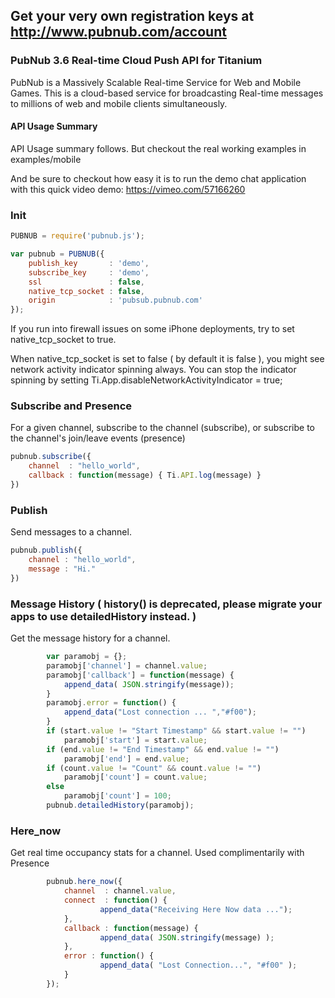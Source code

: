 ## Get your very own registration keys at http://www.pubnub.com/account

### PubNub 3.6 Real-time Cloud Push API for Titanium

PubNub is a Massively Scalable Real-time Service for Web and Mobile Games.
This is a cloud-based service for broadcasting Real-time messages
to millions of web and mobile clients simultaneously.

#### API Usage Summary
API Usage summary follows. But checkout the real working examples in examples/mobile

And be sure to checkout how easy it is to run the demo chat application with this quick video demo: 
https://vimeo.com/57166260

### Init

```javascript
PUBNUB = require('pubnub.js');

var pubnub = PUBNUB({
    publish_key       : 'demo',
    subscribe_key     : 'demo',
    ssl               : false,
    native_tcp_socket : false,
    origin            : 'pubsub.pubnub.com'
});
```

If you run into firewall issues on some iPhone deployments, try to set native_tcp_socket to true.

When native_tcp_socket is set to false ( by default it is false ), you might see network activity indicator spinning always.
You can stop the indicator spinning by setting Ti.App.disableNetworkActivityIndicator = true;

### Subscribe and Presence
For a given channel, subscribe to the channel (subscribe), or subscribe to the channel's join/leave events (presence)

```javascript
pubnub.subscribe({
    channel  : "hello_world",
    callback : function(message) { Ti.API.log(message) }
})
```

### Publish
Send messages to a channel.

```javascript
pubnub.publish({
    channel : "hello_world",
    message : "Hi."
})
```

### Message History ( history() is deprecated, please migrate your apps to use detailedHistory instead. )
Get the message history for a channel.

```javascript
        var paramobj = {};
        paramobj['channel'] = channel.value;
        paramobj['callback'] = function(message) {
            append_data( JSON.stringify(message));
        }    
        paramobj.error = function() {
            append_data("Lost connection ... ","#f00");
        }
        if (start.value != "Start Timestamp" && start.value != "") 
            paramobj['start'] = start.value;
        if (end.value != "End Timestamp" && end.value != "") 
            paramobj['end'] = end.value;
        if (count.value != "Count" && count.value != "") 
            paramobj['count'] = count.value;
        else
            paramobj['count'] = 100;
        pubnub.detailedHistory(paramobj);
```
### Here_now
Get real time occupancy stats for a channel. Used complimentarily with Presence

```javascript
        pubnub.here_now({
            channel  : channel.value,
            connect  : function() {
                    append_data("Receiving Here Now data ...");
            },
            callback : function(message) {
                    append_data( JSON.stringify(message) );
            },
            error : function() {
                    append_data( "Lost Connection...", "#f00" );
            }
        });
```



